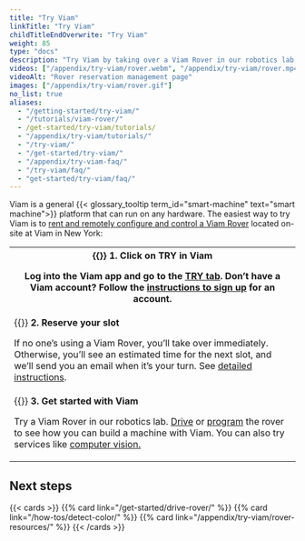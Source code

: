```yaml
---
title: "Try Viam"
linkTitle: "Try Viam"
childTitleEndOverwrite: "Try Viam"
weight: 85
type: "docs"
description: "Try Viam by taking over a Viam Rover in our robotics lab."
videos: ["/appendix/try-viam/rover.webm", "/appendix/try-viam/rover.mp4"]
videoAlt: "Rover reservation management page"
images: ["/appendix/try-viam/rover.gif"]
no_list: true
aliases:
  - "/getting-started/try-viam/"
  - "/tutorials/viam-rover/"
  - /get-started/try-viam/tutorials/
  - "/appendix/try-viam/tutorials/"
  - "/try-viam/"
  - "/get-started/try-viam/"
  - "/appendix/try-viam-faq/"
  - "/try-viam/faq/"
  - "get-started/try-viam/faq/"
---
```


Viam is a general {{< glossary_tooltip term_id="smart-machine" text="smart machine">}} platform that can run on any hardware.
The easiest way to try Viam is to [rent and remotely configure and control a Viam Rover](https://app.viam.com/try) located on-site at Viam in New York:

<table>
  <tr>
    <th>{{<imgproc src="/appendix/try-viam/try-viam-1.svg" class="fill alignright" style="max-width: 300px" declaredimensions=true alt="ALT">}}
      <b>1. Click on TRY in Viam</b>
      <p>Log into the Viam app and go to the <a href="https://app.viam.com/try">TRY tab</a>. Don’t have a Viam account? Follow the <a href="/cloud/account/#create-account-and-log-in">instructions to sign up</a> for an account.</p>
    </th>
  </tr>
  <tr>
    <td>{{<imgproc src="/appendix/try-viam/try-viam-2.svg" class="fill alignleft" style="max-width: 300px" declaredimensions=true alt="ALT">}}
      <b>2. Reserve your slot</b>
      <p>If no one’s using a Viam Rover, you’ll take over immediately.
Otherwise, you’ll see an estimated time for the next slot, and we’ll send you an email when it’s your turn.
See <a href="/appendix/try-viam/reserve-a-rover/">detailed instructions</a>.</p>
    </td>
  </tr>
  <tr>
    <td>{{<imgproc src="/appendix/try-viam/try-viam-3.svg" class="fill alignright" style="max-width: 300px" declaredimensions=true alt="ALT">}}
      <b>3. Get started with Viam</b>
      <p>Try a Viam Rover in our robotics lab. <a href="/cloud/machines/#control">Drive</a> or <a href="/get-started/drive-rover/">program</a> the rover to see how you can build a machine with Viam. You can also try services like <a href="/how-tos/detect-color/">computer vision.</a></p>
    </td>
  </tr>
</table>

## Next steps

{{< cards >}}
{{% card link="/get-started/drive-rover/" %}}
{{% card link="/how-tos/detect-color/" %}}
{{% card link="/appendix/try-viam/rover-resources/" %}}
{{< /cards >}}
